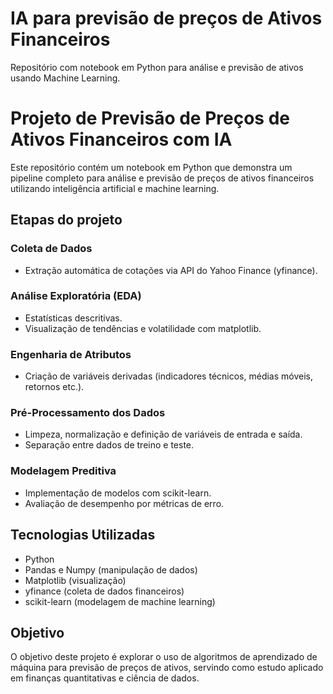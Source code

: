 # IA para previsão de preços de Ativos Financeiros
Repositório com notebook em Python para análise e previsão de ativos usando Machine Learning.

# Projeto de Previsão de Preços de Ativos Financeiros com IA

Este repositório contém um notebook em Python que demonstra um pipeline completo para análise e previsão de preços de ativos financeiros utilizando inteligência artificial e machine learning.

## Etapas do projeto

### Coleta de Dados  
- Extração automática de cotações via API do Yahoo Finance (yfinance).

### Análise Exploratória (EDA)  
- Estatísticas descritivas.  
- Visualização de tendências e volatilidade com matplotlib.

### Engenharia de Atributos  
- Criação de variáveis derivadas (indicadores técnicos, médias móveis, retornos etc.).

### Pré-Processamento dos Dados  
- Limpeza, normalização e definição de variáveis de entrada e saída.  
- Separação entre dados de treino e teste.

### Modelagem Preditiva  
- Implementação de modelos com scikit-learn.  
- Avaliação de desempenho por métricas de erro.

## Tecnologias Utilizadas
- Python  
- Pandas e Numpy (manipulação de dados)  
- Matplotlib (visualização)  
- yfinance (coleta de dados financeiros)  
- scikit-learn (modelagem de machine learning)  

## Objetivo
O objetivo deste projeto é explorar o uso de algoritmos de aprendizado de máquina para previsão de preços de ativos, servindo como estudo aplicado em finanças quantitativas e ciência de dados.
